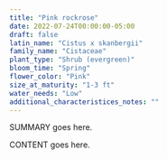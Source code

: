 ```yaml
---
title: "Pink rockrose"
date: 2022-07-24T00:00:00-05:00
draft: false
latin_name: "Cistus x skanbergii"
family_name: "Cistaceae"
plant_type: "Shrub (evergreen)"
bloom_time: "Spring"
flower_color: "Pink"
size_at_maturity: "1-3 ft"
water_needs: "Low"
additional_characteristices_notes: ""
---
```


SUMMARY goes here.

<!--more-->

CONTENT goes here.